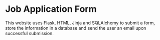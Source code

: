 # Job Application Form

This website uses Flask, HTML, Jinja and SQLAlchemy to submit a form, store the information in a database and send the user an email upon successful submission. 

